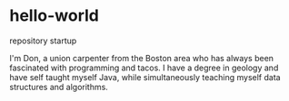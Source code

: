 # hello-world
repository startup

I'm Don, a union carpenter from the Boston area who has always been fascinated with programming and tacos.  I have a degree in geology and have self taught myself Java, while simultaneously teaching myself data structures and algorithms.
